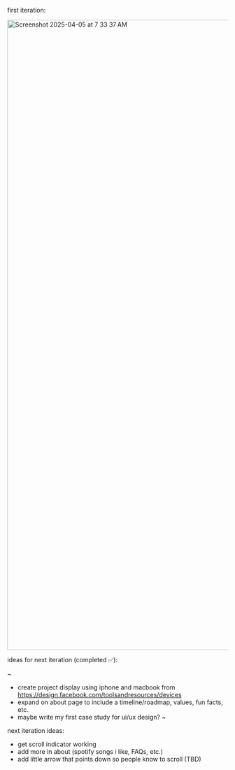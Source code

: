 first iteration:

<img width="1440" alt="Screenshot 2025-04-05 at 7 33 37 AM" src="https://github.com/user-attachments/assets/a840d954-0464-42c9-9773-69dd37f36e6d" />

ideas for next iteration (completed ✅): 

~
- create project display using iphone and macbook from https://design.facebook.com/toolsandresources/devices
- expand on about page to include a timeline/roadmap, values, fun facts, etc.
- maybe write my first case study for ui/ux design?
~

next iteration ideas:
- get scroll indicator working
- add more in about (spotify songs i like, FAQs, etc.)
- add little arrow that points down so people know to scroll (TBD)
